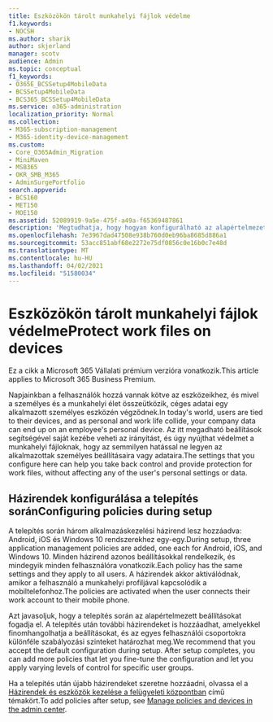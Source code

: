 ```yaml
---
title: Eszközökön tárolt munkahelyi fájlok védelme
f1.keywords:
- NOCSH
ms.author: sharik
author: skjerland
manager: scotv
audience: Admin
ms.topic: conceptual
f1_keywords:
- O365E_BCSSetup4MobileData
- BCSSetup4MobileData
- BCS365_BCSSetup4MobileData
ms.service: o365-administration
localization_priority: Normal
ms.collection:
- M365-subscription-management
- M365-identity-device-management
ms.custom:
- Core_O365Admin_Migration
- MiniMaven
- MSB365
- OKR_SMB_M365
- AdminSurgePortfolio
search.appverid:
- BCS160
- MET150
- MOE150
ms.assetid: 52089919-9a5e-475f-a49a-f65369487861
description: 'Megtudhatja, hogy hogyan konfigurálható az alapértelmezett beállítás, és hogyan adhat hozzá alkalmazáskezelési házirendeket a céges adatok védelméhez a felhasználók személyes mobileszközén. '
ms.openlocfilehash: 7e3967dad47508e938b760d0eb96ba8685d886a1
ms.sourcegitcommit: 53acc851abf68e2272e75df0856c0e16b0c7e48d
ms.translationtype: MT
ms.contentlocale: hu-HU
ms.lasthandoff: 04/02/2021
ms.locfileid: "51580034"
---
```

# <a name="protect-work-files-on-devices"></a><span data-ttu-id="ee7f5-103">Eszközökön tárolt munkahelyi fájlok védelme</span><span class="sxs-lookup"><span data-stu-id="ee7f5-103">Protect work files on devices</span></span>

<span data-ttu-id="ee7f5-104">Ez a cikk a Microsoft 365 Vállalati prémium verzióra vonatkozik.</span><span class="sxs-lookup"><span data-stu-id="ee7f5-104">This article applies to Microsoft 365 Business Premium.</span></span>

<span data-ttu-id="ee7f5-105">Napjainkban a felhasználók hozzá vannak kötve az eszközeikhez, és mivel a személyes és a munkahelyi élet összeütközik, céges adatai egy alkalmazott személyes eszközén végződnek.</span><span class="sxs-lookup"><span data-stu-id="ee7f5-105">In today's world, users are tied to their devices, and as personal and work life collide, your company data can end up on an employee's personal device.</span></span> <span data-ttu-id="ee7f5-106">Az itt megadható beállítások segítségével saját kezébe veheti az irányítást, és úgy nyújthat védelmet a munkahelyi fájloknak, hogy az semmilyen hatással ne legyen az alkalmazottak személyes beállításaira vagy adataira.</span><span class="sxs-lookup"><span data-stu-id="ee7f5-106">The settings that you configure here can help you take back control and provide protection for work files, without affecting any of the user's personal settings or data.</span></span>
  
## <a name="configuring-policies-during-setup"></a><span data-ttu-id="ee7f5-107">Házirendek konfigurálása a telepítés során</span><span class="sxs-lookup"><span data-stu-id="ee7f5-107">Configuring policies during setup</span></span>

<span data-ttu-id="ee7f5-108">A telepítés során három alkalmazáskezelési házirend lesz hozzáadva: Android, iOS és Windows 10 rendszerekhez egy-egy.</span><span class="sxs-lookup"><span data-stu-id="ee7f5-108">During setup, three application management policies are added, one each for Android, iOS, and Windows 10.</span></span> <span data-ttu-id="ee7f5-109">Minden házirend azonos beállításokkal rendelkezik, és mindegyik minden felhasználóra vonatkozik.</span><span class="sxs-lookup"><span data-stu-id="ee7f5-109">Each policy has the same settings and they apply to all users.</span></span> <span data-ttu-id="ee7f5-110">A házirendek akkor aktiválódnak, amikor a felhasználó a munkahelyi profiljával kapcsolódik a mobiltelefonhoz.</span><span class="sxs-lookup"><span data-stu-id="ee7f5-110">The policies are activated when the user connects their work account to their mobile phone.</span></span>
  
<span data-ttu-id="ee7f5-p103">Azt javasoljuk, hogy a telepítés során az alapértelmezett beállításokat fogadja el. A telepítés után további házirendeket is hozzáadhat, amelyekkel finomhangolhatja a beállításokat, és az egyes felhasználói csoportokra különféle szabályozási szinteket határozhat meg.</span><span class="sxs-lookup"><span data-stu-id="ee7f5-p103">We recommend that you accept the default configuration during setup. After setup completes, you can add more policies that let you fine-tune the configuration and let you apply varying levels of control for specific user groups.</span></span>
  
<span data-ttu-id="ee7f5-113">Ha a telepítés után újabb házirendeket szeretne hozzáadni, olvassa el a [Házirendek és eszközök kezelése a felügyeleti központban](manage.md) című témakört.</span><span class="sxs-lookup"><span data-stu-id="ee7f5-113">To add policies after setup, see [Manage policies and devices in the admin center](manage.md).</span></span>
